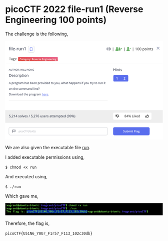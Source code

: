 # picoCTF 2022 file-run1 (Reverse Engineering 100 points)
The challenge is the following,

![Figure 1](img/challenge.png) 

We are also given the executable file [run](./files/run).

I added executable permissions using,

`$ chmod +x run`

And executed using,

`$ ./run`

Which gave me, 

![Figure 1](img/flag.png) 

Therefore, the flag is,

`picoCTF{U51N6_Y0Ur_F1r57_F113_102c30db}`
